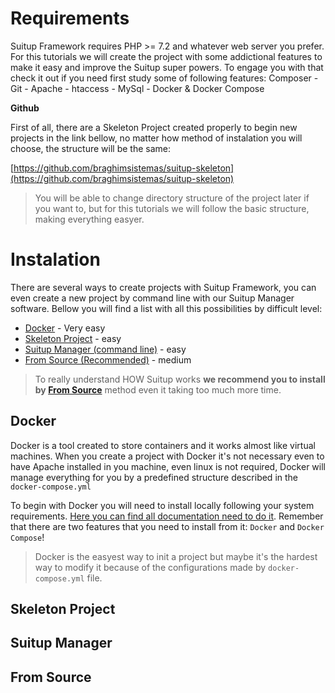 # Requirements

Suitup Framework requires PHP >= 7.2 and whatever web server you prefer. For this tutorials we
will create the project with some addictional features to make it easy and improve the Suitup super powers. To engage you with that check it out if you need first study some of following features: Composer - Git - Apache - htaccess - MySql - Docker & Docker Compose

**Github** 

First of all, there are a Skeleton Project created properly to begin new projects in the link bellow, no matter how method of instalation you will choose, the structure will be the same:

[https://github.com/braghimsistemas/suitup-skeleton](https://github.com/braghimsistemas/suitup-skeleton)

  > You will be able to change directory structure of the project later if you want to, but for this tutorials we will follow the basic structure, making everything easyer.

# Instalation

There are several ways to create projects with Suitup Framework, you can even create a new project by command line with our Suitup Manager software. Bellow you will find a list with all this possibilities by difficult level:

  - [Docker](#docker) - Very easy
  - [Skeleton Project](#skeleton-project) - easy
  - [Suitup Manager (command line)](#suitup-manager) - easy
  - [From Source (Recommended)](#from-source) - medium

  > To really understand HOW Suitup works **we recommend you to install by [From Source](#from-source)** method even it taking too much more time.

## Docker

Docker is a tool created to store containers and it works almost like virtual machines. When you create a project with Docker it's not necessary even to have Apache installed in you machine, even linux is not required, Docker will manage everything for you by a predefined structure described in the `docker-compose.yml`

To begin with Docker you will need to install locally following your system requirements. [Here you can find all documentation need to do it](https://www.docker.com/get-started). Remember that there are two features that you need to install from it: `Docker` and `Docker Compose`!

  > Docker is the easyest way to init a project but maybe it's the hardest way to modify it because of the configurations made by `docker-compose.yml` file.

## Skeleton Project

## Suitup Manager

## From Source
